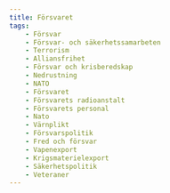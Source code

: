 ```yaml
---
title: Försvaret
tags:
    - Försvar
    - Försvar- och säkerhetssamarbeten
    - Terrorism
    - Alliansfrihet
    - Försvar och krisberedskap
    - Nedrustning
    - NATO
    - Försvaret
    - Försvarets radioanstalt
    - Försvarets personal
    - Nato
    - Värnplikt
    - Försvarspolitik
    - Fred och försvar
    - Vapenexport
    - Krigsmaterielexport 
    - Säkerhetspolitik
    - Veteraner
---
```

